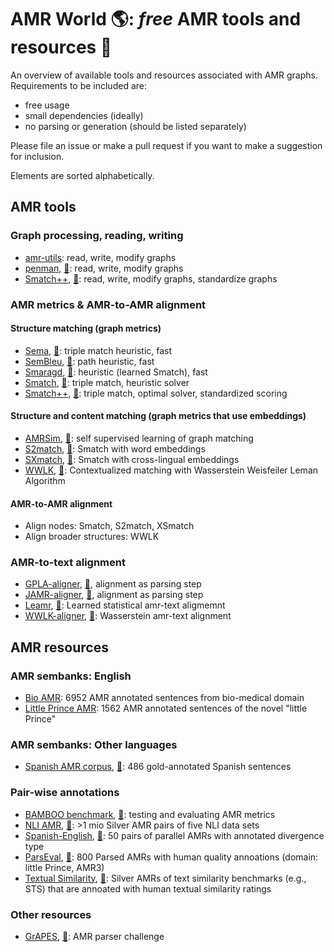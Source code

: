 # AMR World 🌎: *free* AMR tools and resources 🎊

An overview of available tools and resources associated with AMR graphs. Requirements to be included are:

- free usage
- small dependencies (ideally)
- no parsing or generation (should be listed separately)

Please file an issue or make a pull request if you want to make a suggestion for inclusion. 

Elements are sorted alphabetically.

## AMR tools

### Graph processing, reading, writing

- [amr-utils](https://github.com/ablodge/amr-utils): read, write, modify graphs
- [penman](https://github.com/goodmami/penman),  [📜](https://www.aclweb.org/anthology/2020.acl-demos.35/): read, write, modify graphs
- [Smatch++](https://github.com/flipz357/smatchpp), [📜](https://aclanthology.org/2023.findings-eacl.118/): read, write, modify graphs, standardize graphs

### AMR metrics & AMR-to-AMR alignment

#### Structure matching (graph metrics)

- [Sema](https://github.com/rafaelanchieta/sema), [📜](https://arxiv.org/abs/1905.12069): triple match heuristic, fast
- [SemBleu](https://aclanthology.org/P19-1446/), [📜](https://github.com/freesunshine0316/sembleu): path heuristic, fast
- [Smaragd](https://github.com/PhMeier/Smaragd/), [📜](https://arxiv.org/abs/2203.13226): heuristic (learned Smatch), fast
- [Smatch](https://github.com/snowblink14/smatch), [📜](https://aclanthology.org/P13-2131/): triple match, heuristic solver
- [Smatch++](https://github.com/flipz357/smatchpp), [📜](https://aclanthology.org/2023.findings-eacl.118/): triple match, optimal solver, standardized scoring

#### Structure and content matching (graph metrics that use embeddings)

- [AMRSim](https://github.com/zzshou/AMRSim), [📜](https://aclanthology.org/2023.acl-long.892/): self supervised learning of graph matching
- [S2match](https://github.com/Heidelberg-NLP/amr-metric-suite), [📜](https://aclanthology.org/2020.tacl-1.34/): Smatch with word embeddings
- [SXmatch](https://github.com/shirawein/Crossling-AMR-Eval), [📜](https://aclanthology.org/2022.coling-1.336/): Smatch with cross-lingual embeddings
- [WWLK](https://github.com/flipz357/weisfeiler-leman-amr-metrics), [📜](https://aclanthology.org/2021.tacl-1.85/): Contextualized matching with Wasserstein Weisfeiler Leman Algorithm

#### AMR-to-AMR alignment

- Align nodes: Smatch, S2match, XSmatch
- Align broader structures: WWLK

### AMR-to-text alignment

- [GPLA-aligner](https://github.com/ChunchuanLv/AMR_AS_GRAPH_PREDICTION), [📜](https://aclanthology.org/P18-1037/), alignment as parsing step
- [JAMR-aligner](https://github.com/jflanigan/jamr), [📜](https://jflanigan.github.io/flanigan+etal.acl2014.pdf), alignment as parsing step
- [Leamr](https://github.com/ablodge/leamr), [📜](https://aclanthology.org/2021.acl-long.257/):  Learned statistical amr-text aligmemnt
- [WWLK-aligner](https://github.com/flipz357/Simple-AMR-Aligner), [📜](https://aclanthology.org/2021.tacl-1.85/): Wasserstein amr-text alignment 

## AMR resources

### AMR sembanks: English

- [Bio AMR](https://amr.isi.edu/download/2018-01-25/amr-release-bio-v3.0.txt): 6952 AMR annotated sentences from bio-medical domain
- [Little Prince AMR](https://amr.isi.edu/download/amr-bank-struct-v1.6.txt): 1562 AMR annotated sentences of the novel "little Prince"

### AMR sembanks: Other languages

- [Spanish AMR corpus](https://github.com/shirawein/Spanish-Abstract-Meaning-Representation),  [📜](https://nejlt.ep.liu.se/article/view/4462/3648): 486 gold-annotated Spanish sentences

### Pair-wise annotations

- [BAMBOO benchmark](https://github.com/flipz357/bamboo-amr-benchmark), [📜](https://aclanthology.org/2021.tacl-1.85/): testing and evaluating AMR metrics
- [NLI AMR](https://github.com/flipz357/amr4nli), [📜](https://arxiv.org/abs/2306.00936): >1 mio Silver AMR pairs of five NLI data sets
- [Spanish-English](https://github.com/shirawein/spanish-english-amr-corpus), [📜](https://aclanthology.org/2021.law-1.6/): 50 pairs of parallel AMRs with annotated divergence type
- [ParsEval](https://github.com/Heidelberg-NLP/AMRParseEval), [📜](https://aclanthology.org/2022.eval4nlp-1.4/): 800 Parsed AMRs with human quality annoations (domain: little Prince, AMR3)
- [Textual Similarity](https://github.com/flipz357/bamboo-amr-benchmark), [📜](https://aclanthology.org/2021.tacl-1.85/): Silver AMRs of text similarity benchmarks (e.g., STS) that are annoated with human textual similarity ratings

### Other resources

- [GrAPES](https://github.com/jgroschwitz/GrAPES), [📜](https://arxiv.org/abs/2312.03480): AMR parser challenge

